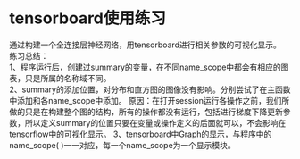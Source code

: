 # tensorboard使用练习 
通过构建一个全连接层神经网络，用tensorboard进行相关参数的可视化显示。
练习总结：  
1、程序运行后，创建过summary的变量，在不同name_scope中都会有相应的图表，只是所属的名称域不同。  
2、summary的添加位置，对分布和直方图的图像没有影响。分别尝试了在主函数中添加和各name_scope中添加。 
原因：在打开session运行各操作之前，我们所做的只是在构建整个图的结构，所有的操作都没有运行，包括进行梯度下降更新参数，所以定义summary的位置只要在变量或操作定义的后面就可以，不会影响在tensorflow中的可视化显示。 
3、tensorboard中Graph的显示，与程序中的name_scope( )一一对应，每一个name_scope为一个显示模块。





